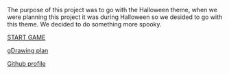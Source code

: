 The purpose of this project was to go with the Halloween theme, when we were planning this project it was during Halloween so we desided to go with this theme. We decided to do something more spooky. 

[START GAME](1wakeup.md)

[gDrawing plan](https://docs.google.com/drawings/d/1lTV5icEY4beS4TOqdOvTEnzgD2Hdw1lONPTQnlmx2u0/edit)

[Github profile](https://github.com/michellel4196/cyoa-repo)